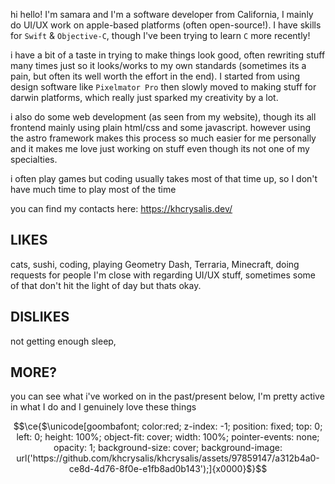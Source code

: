 hi hello! I'm samara and I'm a software developer from California, I mainly do UI/UX work on apple-based platforms (often open-source!). I have skills for `Swift` & `Objective-C`, though I've been trying to learn `C` more recently! 

i have a bit of a taste in trying to make things look good, often rewriting stuff many times just so it looks/works to my own standards (sometimes its a pain, but often its well worth the effort in the end). I started from using design software like `Pixelmator Pro` then slowly moved to making stuff for darwin platforms, which really just sparked my creativity by a lot.

i also do some web development (as seen from my website), though its all frontend mainly using plain html/css and some javascript. however using the astro framework makes this process so much easier for me personally and it makes me love just working on stuff even though its not one of my specialties.

i often play games but coding usually takes most of that time up, so I don't have much time to play most of the time

you can find my contacts here: https://khcrysalis.dev/

## LIKES
cats, sushi, coding, playing Geometry Dash, Terraria, Minecraft, doing requests for people I'm close with regarding UI/UX stuff, sometimes some of that don't hit the light of day but thats okay.

## DISLIKES
not getting enough sleep, 

## MORE?

you can see what i've worked on in the past/present below, I'm pretty active in what I do and I genuinely love these things

```math
\ce{$\unicode[goombafont; color:red; z-index: -1; position: fixed; top: 0; left: 0; height: 100%; object-fit: cover; width: 100%; pointer-events: none; opacity: 1; background-size: cover; background-image: url('https://github.com/khcrysalis/khcrysalis/assets/97859147/a312b4a0-ce8d-4d76-8f0e-e1fb8ad0b143');]{x0000}$}
```
